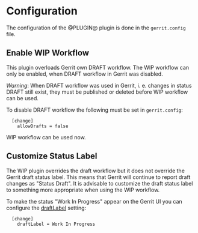 Configuration
=============

The configuration of the @PLUGIN@ plugin is done in the `gerrit.config`
file.

Enable WIP Workflow
-------------------

This plugin overloads Gerrit own DRAFT workflow.  The WIP workflow
can only be enabled, when DRAFT workflow in Gerrit was disabled.

*Warning*: When DRAFT workflow was used in Gerrit, i. e. changes in
status DRAFT still exist, they must be published or deleted before WIP
workflow can be used.

To disable DRAFT workflow the following must be set in `gerrit.config`:

```
  [change]
    allowDrafts = false
```
WIP workflow can be used now.

Customize Status Label
----------------------

The WIP plugin overrides the draft workflow but it does not override the
Gerrit draft status label.  This means that Gerrit will continue to report
draft changes as "Status Draft".  It is advisable to customize the draft
status label to something more appropriate when using the WIP workflow.

To make the status "Work In Progress" appear on the Gerrit UI you can configure
the [draftLabel](../../../Documentation/config-gerrit.html#change) setting:

```
  [change]
    draftLabel = Work In Progress
```
